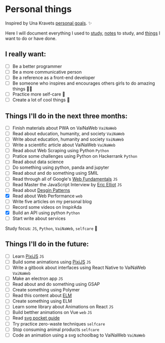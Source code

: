# Personal things

Inspired by Una Kravets [personal goals](http://una.im/personal-goals-guide). :sparkles:

Here I will document everything I used to [study](/links), [notes](/notes) to study, and [things](/tasks) I want to do or have done.

## I really want:

- [ ] Be a better programmer
- [ ] Be a more communicative person
- [ ] Be a reference as a front-end developer
- [ ] Be someone who inspires and encourages others girls to do amazing things :sparkling_heart::sparkles:
- [ ] Practice more self-care :tulip:
- [ ] Create a lot of cool things :whale:

## Things I'll do in the next three months:

- [ ] Finish materials about PWA on VaiNaWeb `VaiNaWeb`
- [ ] Read about education, humanity, and society `VaiNaWeb`
- [ ] Write about education, humanity and society `VaiNaWeb`
- [ ] Write a scientific article about VaiNaWeb `VaiNaWeb`
- [ ] Read about Web Scraping using Python `Python`
- [ ] Pratice some challenges using Python on Hackerrank `Python`
- [ ] Read about data science
- [ ] Do something using python, panda and jupyter
- [ ] Read about and do something using SMIL
- [ ] Read through all of Google's [Web Fundamentals](https://developers.google.com/web/fundamentals/) `JS`
- [ ] Read Master the JavaScript Interview by [Eric Elliot](https://medium.com/@_ericelliott/latest) `JS`
- [ ] Read about [Desgin Patterns](https://github.com/khaosdoctor/design-patterns-for-humans)
- [x] Read about Web Performance `web`
- [ ] Write five articles on my personal blog
- [ ] Record some videos on InspirAda
- [x] Build an API using python `Python`
- [ ] Start write about services

Study focus: `JS`, `Python`, `VaiNaWeb`, `selfcare` :rocket:

## Things I'll do in the future:

- [ ] Learn [PixiJS](http://www.pixijs.com/tutorials) `JS`
- [ ] Build some animations using [PixiJS](http://www.pixijs.com/tutorials) `JS`
- [ ] Write a gitbook about interfaces using React Native to VaiNaWeb `VaiNaWeb`
- [ ] Make an electron app `JS`
- [ ] Read about and do something using GSAP
- [ ] Create something using Polymer
- [ ] Read this content about [ELM](https://css-tricks.com/introduction-elm-architecture-build-first-application)
- [ ] Create something using ELM
- [ ] Learn some library about Animations on React `JS`
- [ ] Build betther animations on Vue `web` `JS`
- [ ] Read [svg pocket guide](http://svgpocketguide.com/book/)
- [ ] Try practice zero-waste techniques `selfcare`
- [ ] Stop consuming animal products `selfcare`
- [ ] Code an animation using a svg schoolbag to VaiNaWeb `VaiNaWeb`
